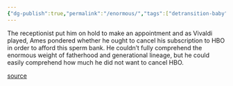 ```yaml
---
{"dg-publish":true,"permalink":"/enormous/","tags":["detransition-baby"],"created":"","updated":""}
---
```


The receptionist put him on hold to make an appointment and as Vivaldi played, Ames pondered whether he ought to cancel his subscription to HBO in order to afford this sperm bank. He couldn’t fully comprehend the enormous weight of fatherhood and generational lineage, but he could easily comprehend how much he did not want to cancel HBO.

[source](https://www.goodreads.com/book/show/48890225-detransition-baby)
